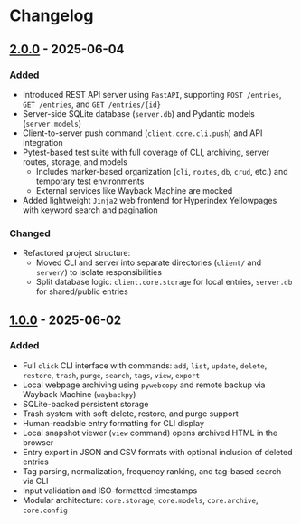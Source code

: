 # Changelog
## [2.0.0] - 2025-06-04
### Added
- Introduced REST API server using `FastAPI`, supporting `POST /entries`, `GET /entries`, and `GET /entries/{id}`
- Server-side SQLite database (`server.db`) and Pydantic models (`server.models`)
- Client-to-server push command (`client.core.cli.push`) and API integration
- Pytest-based test suite with full coverage of CLI, archiving, server routes, storage, and models
  - Includes marker-based organization (`cli`, `routes`, `db`, `crud`, etc.) and temporary test environments
  - External services like Wayback Machine are mocked
- Added lightweight `Jinja2` web frontend for Hyperindex Yellowpages with keyword search and pagination

### Changed
- Refactored project structure:
  - Moved CLI and server into separate directories (`client/` and `server/`) to isolate responsibilities
  - Split database logic: `client.core.storage` for local entries, `server.db` for shared/public entries

## [1.0.0] - 2025-06-02
### Added
- Full `click` CLI interface with commands: `add`, `list`, `update`, `delete`, `restore`, `trash`, `purge`, `search`, `tags`, `view`, `export`
- Local webpage archiving using `pywebcopy` and remote backup via Wayback Machine (`waybackpy`)
- SQLite-backed persistent storage
- Trash system with soft-delete, restore, and purge support
- Human-readable entry formatting for CLI display
- Local snapshot viewer (`view` command) opens archived HTML in the browser
- Entry export in JSON and CSV formats with optional inclusion of deleted entries
- Tag parsing, normalization, frequency ranking, and tag-based search via CLI
- Input validation and ISO-formatted timestamps
- Modular architecture: `core.storage`, `core.models`, `core.archive`, `core.config`

[2.0.0]: https://github.com/finn-mo/hyperindex/compare/v1.0.0...v2.0.0
[1.0.0]: https://github.com/finn-mo/hyperindex/releases/tag/v1.0.0